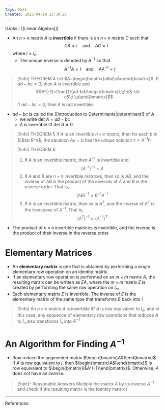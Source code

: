 ```yaml
---
Tags: Math
Created: 2023-04-10 23:39:26
---
```

(Links:: [[Linear Algebra]])
- An $n\times n$ matrix $A$ is **invertible** if there is an $n\times n$ matrix $C$ such that $$CA=I\quad \text{and} \quad AC=I$$ where $I=I_{n}$
	- The unique inverse is denoted by $A^{-1}$ so that $$A^{-1}A=I\quad\text{and}\quad AA^{-1}=I$$

> [!info] THEOREM 4
> Let $A=\begin{bmatrix}a&b\\c&d\end{bmatrix}$. If $ad-bc\neq 0$, then $A$ is invertible and $$A^{-1}=\frac{1}{ad-bd}\begin{bmatrix}\;\;\;d&-b\\-c&\;\;\;a\end{bmatrix}$$
> If $ad-bc=0$, then $A$ is not invertible.

- $ad-bc$ is called the [[Introduction to Determinants|determinant]] of $A$
	- we write $\text{det }A=ad-bc$
	- $A$ is invertible iff $\text{det }A\neq 0$

> [!info] THEOREM 5
> If $A$ is an invertible $n\times n$ matrix, then for each $b$ in $\Bbb R^n$, the equation $Ax=b$ has the unique solution $x=A^{-1}b$

> [!info] THEOREM 6
> 1. If $A$ is an invertible matrix, then $A^{-1}$ is invertible and $$(A^{-1})^{-1}=A$$
> 2. If $A$ and $B$ are $n\times n$ invertible matrices, then so is $AB$, and the inverse of $AB$ is the product of the inverses of $A$ and $B$ in the reverse order. That is, $$(AB)^{-1}=B^{-1}A^{-1}$$
> 3. If $A$ is an invertible matrix, then so is $A^{T}$, and the inverse of $A^{T}$ is the transpose of $A^{-1}$. That is, $$(A^{T})^{-1}=(A^{-1})^{T}$$

- The product of $n\times n$ invertible matrices is invertible, and the inverse is the product of their inverse in the reverse order.
# Elementary Matrices
- An **elementary matrix** is one that is obtained by performing a single elementary row operation on an identity matrix.
- If an elementary row operation is performed on an $m\times m$ matrix $A$, the resulting matrix can be written as $EA$, where the $m\times m$ matrix $E$ is created by performing the same row operation on $I_{m}$
- Each elementary matrix $E$ is invertible. The inverse of $E$ is the elementary matrix of the same type that transforms $E$ back into $I$

> [!info] 
> An $n\times n$ matrix $A$ is invertible iff $A$ is row equivalent to $I_{n}$, and in this case, any sequence of elementary row operations that reduces $A$ to $I_n$ also transforms $I_n$ into $A^{-1}$
# An Algorithm for Finding $A^{-1}$
- Row reduce the augmented matrix $\begin{bmatrix}A&I\end{bmatrix}$. If $A$ is row equivalent to $I$, then $\begin{bmatrix}A&I\end{bmatrix}$ is row equivalent to $\begin{bmatrix}I&A^{-1}\end{bmatrix}$. Otherwise, $A$ does not have an inverse.

> [!hint]- Reasonable Answers
> Multiply the matrix $A$ by its inverse $A^{-1}$ and check if the resulting matrix is the identity matrix $I$
---
References:
